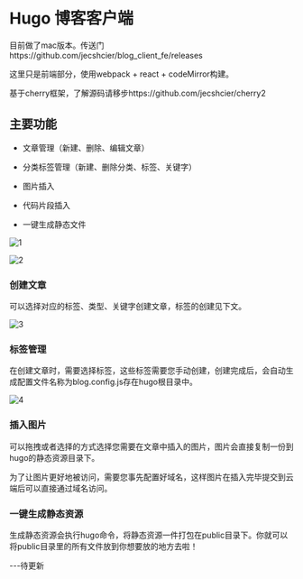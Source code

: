 # Hugo 博客客户端

目前做了mac版本。传送门https://github.com/jecshcier/blog_client_fe/releases

这里只是前端部分，使用webpack + react + codeMirror构建。

基于cherry框架，了解源码请移步https://github.com/jecshcier/cherry2



## 主要功能

- 文章管理（新建、删除、编辑文章）

- 分类标签管理（新建、删除分类、标签、关键字）

- 图片插入

- 代码片段插入

- 一键生成静态文件

![1](https://blog.cshayne.cn/images/2019-03-11-写了一个blog客户端....md/1.png)

![2](https://blog.cshayne.cn/images/2019-03-11-写了一个blog客户端....md/2.png)


### 创建文章

可以选择对应的标签、类型、关键字创建文章，标签的创建见下文。

![3](https://blog.cshayne.cn/images/2019-03-11-写了一个blog客户端....md/3.png)


### 标签管理

在创建文章时，需要选择标签，这些标签需要您手动创建，创建完成后，会自动生成配置文件名称为blog.config.js存在hugo根目录中。

![4](https://blog.cshayne.cn/images/2019-03-11-写了一个blog客户端....md/4.png)

### 插入图片

可以拖拽或者选择的方式选择您需要在文章中插入的图片，图片会直接复制一份到hugo的静态资源目录下。

为了让图片更好地被访问，需要您事先配置好域名，这样图片在插入完毕提交到云端后可以直接通过域名访问。

### 一键生成静态资源

生成静态资源会执行hugo命令，将静态资源一件打包在public目录下。你就可以将public目录里的所有文件放到你想要放的地方去啦！


---待更新         
